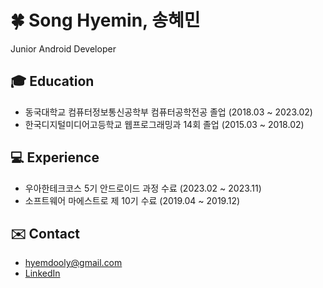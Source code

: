 # 🍀 Song Hyemin, 송혜민
Junior Android Developer

## 🎓 Education
- 동국대학교 컴퓨터정보통신공학부 컴퓨터공학전공 졸업 (2018.03 ~ 2023.02)
- 한국디지털미디어고등학교 웹프로그래밍과 14회 졸업 (2015.03 ~ 2018.02)

## 💻 Experience
- 우아한테크코스 5기 안드로이드 과정 수료 (2023.02 ~ 2023.11)
- 소프트웨어 마에스트로 제 10기 수료 (2019.04 ~ 2019.12)

## ✉️ Contact
- hyemdooly@gmail.com
- [LinkedIn](https://www.linkedin.com/in/hyemin-song-573375117)
